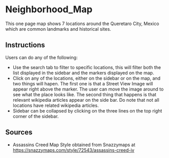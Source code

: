 # Neighborhood_Map
This one page map shows 7 locations around the Queretaro City, Mexico which are common landmarks and historical sites.

## Instructions
Users can do any of the following:
* Use the search tab to filter to specific locations, this will filter both the list displayed in the sidebar and the markers displayed on the map.
* Click on any of the locations, either on the sidebar or on the map, and two things will hapen. The first one is that a Street View Image will appear right above the marker. The user can move the image around to see what the place looks like. The second thing that happens is that relevant wikipedia articles appear on the side bar. Do note that not all locations have related wikipedia articles.
* Sidebar can be collapsed by clicking on the three lines on the top right corner of the sidebar.

## Sources
* Assassins Creed Map Style obtained from Snazzymaps at https://snazzymaps.com/style/72543/assassins-creed-iv